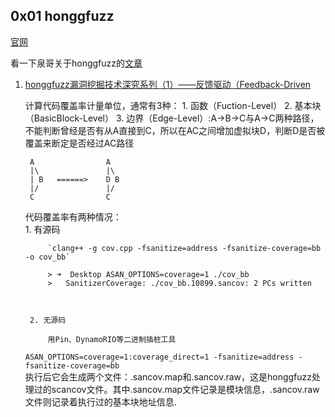 ## 0x01 honggfuzz

[官网](http://honggfuzz.com/)

看一下泉哥关于honggfuzz的[文章](http://riusksk.me/tags/honggfuzz/)

1. [honggfuzz漏洞挖掘技术深究系列（1）——反馈驱动（Feedback-Driven](http://riusksk.me/2018/07/29/honggfuzz%E6%BC%8F%E6%B4%9E%E6%8C%96%E6%8E%98%E6%8A%80%E6%9C%AF1/)

    计算代码覆盖率计量单位，通常有3种：
        1. 函数（Fuction-Level） 
        2. 基本块（BasicBlock-Level） 
        3. 边界（Edge-Level）:A->B->C与A->C两种路径，不能判断曾经是否有从A直接到C，所以在AC之间增加虚拟块D，判断D是否被覆盖来断定是否经过AC路径  

        A                A
        |\               |\
        | B   ======>    D B
        |/               |/
        C                C


    代码覆盖率有两种情况：  
        1. 有源码
            
            `clang++ -g cov.cpp -fsanitize=address -fsanitize-coverage=bb -o cov_bb`

            > ➜  Desktop ASAN_OPTIONS=coverage=1 ./cov_bb  
            >   SanitizerCoverage: ./cov_bb.10899.sancov: 2 PCs written



        2. 无源码
        
            用Pin、DynamoRIO等二进制插桩工具

    `ASAN_OPTIONS=coverage=1:coverage_direct=1 -fsanitize=address -fsanitize-coverage=bb`  
    执行后它会生成两个文件：.sancov.map和.sancov.raw，这是honggfuzz处理过的scancov文件。其中.sancov.map文件记录是模块信息，.sancov.raw文件则记录着执行过的基本块地址信息.

        